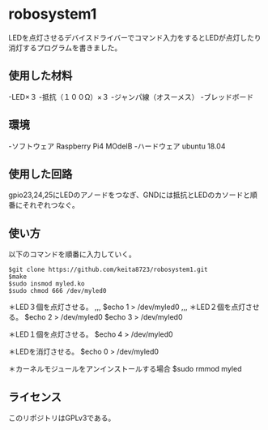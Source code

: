 # robosystem1

LEDを点灯させるデバイスドライバーでコマンド入力をするとLEDが点灯したり消灯するプログラムを書きました。

## 使用した材料
-LED×３
-抵抗（１００Ω）×３
-ジャンパ線（オスーメス）
-ブレッドボード

## 環境
-ソフトウェア
Raspberry Pi4 MOdelB
-ハードウェア
ubuntu 18.04

## 使用した回路
gpio23,24,25にLEDのアノードをつなぎ、GNDには抵抗とLEDのカソードと順番にそれぞれつなぐ。

## 使い方
以下のコマンドを順番に入力していく。
```
$git clone https://github.com/keita8723/robosystem1.git
$make
$sudo insmod myled.ko
$sudo chmod 666 /dev/myled0
```
＊LED３個を点灯させる。
,,,
$echo 1 > /dev/myled0 
,,,
＊LED２個を点灯させる。
$echo 2 > /dev/myled0 
$echo 3 > /dev/myled0 

＊LED１個を点灯させる。
$echo 4 > /dev/myled0 

＊LEDを消灯させる。
$echo 0 > /dev/myled0 

＊カーネルモジュールをアンインストールする場合
$sudo rmmod myled

## ライセンス
このリポジトリはGPLv3である。

